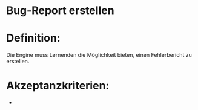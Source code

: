 # Bug-Report erstellen

# Definition:

Die Engine muss Lernenden die Möglichkeit bieten, einen Fehlerbericht zu erstellen.

# Akzeptanzkriterien:

- 

